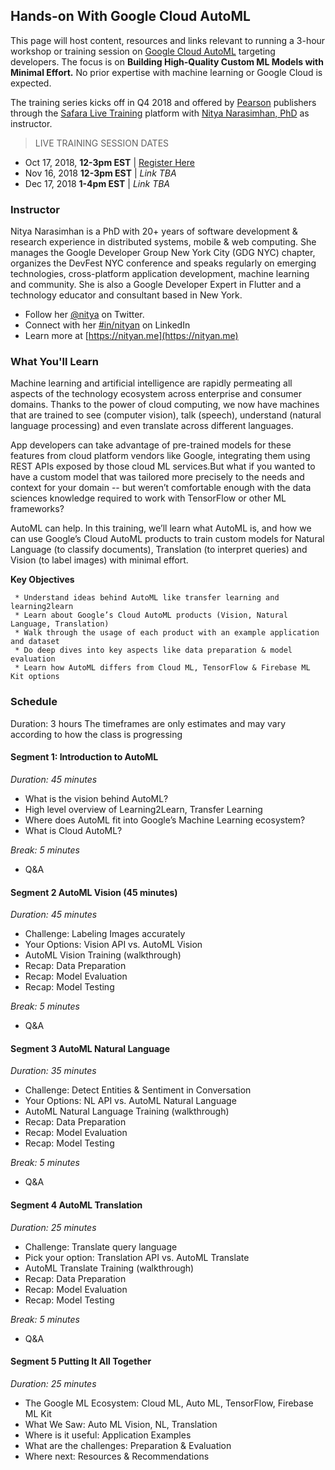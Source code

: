## Hands-on With Google Cloud AutoML

This page will host content, resources and links relevant to running a 3-hour workshop or training session on [Google Cloud AutoML](https://cloud.google.com/automl/) targeting developers. The focus is on **Building High-Quality Custom ML Models with Minimal Effort.** No prior expertise with machine learning or Google Cloud is expected. 

The training series kicks off in Q4 2018 and offered by [Pearson](https://www.pearson.com/us/) publishers through the [Safara Live Training](https://www.safaribooksonline.com/live-training) platform with [Nitya Narasimhan, PhD](https://nityan.me) as instructor.

> LIVE TRAINING SESSION DATES

 * Oct 17, 2018, **12-3pm EST** | [Register Here](https://www.safaribooksonline.com/live-training/courses/hands-on-with-google-cloud-automl/0636920216452/) 
 * Nov 16, 2018  **12-3pm EST** | _Link TBA_
 * Dec 17, 2018  **1-4pm EST** | _Link TBA_


### Instructor

Nitya Narasimhan is a PhD with 20+ years of software development & research experience in distributed systems, mobile & web computing. She manages the Google Developer Group New York City (GDG NYC) chapter, organizes the DevFest NYC conference and speaks regularly on emerging technologies, cross-platform application development, machine learning and community. She is also a Google Developer Expert in Flutter and a technology educator and consultant based in New York.

 * Follow her [@nitya](https://www.twitter.com/nitya) on Twitter.
 * Connect with her [#in/nityan](https://www.linkedin.com/in/nityan) on LinkedIn
 * Learn more at [https://nityan.me](https://nityan.me)

### What You'll Learn

Machine learning and artificial intelligence are rapidly permeating all aspects of the technology ecosystem across enterprise and consumer domains. Thanks to the power of cloud computing, we now have machines that are trained to see (computer vision), talk (speech), understand (natural language processing) and even translate across different languages.

App developers can take advantage of pre-trained models for these features from cloud platform vendors like Google, integrating them using REST APIs exposed by those cloud ML services.But what if you wanted to have a custom model that was tailored more precisely to the needs and context for your domain -- but weren’t comfortable enough with the data sciences knowledge required to work with TensorFlow or other ML frameworks?

AutoML can help. In this training, we’ll learn what AutoML is, and how we can use Google’s Cloud AutoML products to train custom models for Natural Language (to classify documents), Translation (to interpret queries) and Vision (to label images) with minimal effort.

**Key Objectives**

```
 * Understand ideas behind AutoML like transfer learning and learning2learn
 * Learn about Google’s Cloud AutoML products (Vision, Natural Language, Translation)
 * Walk through the usage of each product with an example application and dataset
 * Do deep dives into key aspects like data preparation & model evaluation
 * Learn how AutoML differs from Cloud ML, TensorFlow & Firebase ML Kit options
```


### Schedule

Duration: 3 hours
The timeframes are only estimates and may vary according to how the class is progressing

#### Segment 1: Introduction to AutoML

_Duration: 45 minutes_
 * What is the vision behind AutoML?
 * High level overview of Learning2Learn, Transfer Learning
 * Where does AutoML fit into Google’s Machine Learning ecosystem?
 * What is Cloud AutoML?

_Break: 5 minutes_
 * Q&A 

#### Segment 2 AutoML Vision (45 minutes)

_Duration: 45 minutes_
 * Challenge: Labeling Images accurately
 * Your Options: Vision API vs. AutoML Vision
 * AutoML Vision Training (walkthrough)
 * Recap: Data Preparation
 * Recap: Model Evaluation
 * Recap: Model Testing

_Break: 5 minutes_
 * Q&A 
 
#### Segment 3 AutoML Natural Language 
_Duration: 35 minutes_

 * Challenge: Detect Entities & Sentiment in Conversation
 * Your Options: NL API vs. AutoML Natural Language
 * AutoML Natural Language Training (walkthrough)
 * Recap: Data Preparation
 * Recap: Model Evaluation
 * Recap: Model Testing
 
_Break: 5 minutes_
 * Q&A 
 
#### Segment 4 AutoML Translation 
_Duration: 25 minutes_

 * Challenge: Translate query language
 * Pick your option: Translation API vs. AutoML Translate
 * AutoML Translate Training (walkthrough)
 * Recap: Data Preparation
 * Recap: Model Evaluation
 * Recap: Model Testing
 
_Break: 5 minutes_
 * Q&A 

#### Segment 5 Putting It All Together 
_Duration: 25 minutes_

 * The Google ML Ecosystem: Cloud ML, Auto ML, TensorFlow, Firebase ML Kit
 * What We Saw: Auto ML Vision, NL, Translation
 * Where is it useful: Application Examples
 * What are the challenges: Preparation & Evaluation
 * Where next: Resources & Recommendations
